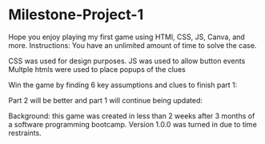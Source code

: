 # Milestone-Project-1
Hope you enjoy playing my first game using HTMl, CSS, JS, Canva, and more. 
Instructions: You have an unlimited amount of time to solve the case.

CSS was used for design purposes. 
JS was used to allow button events
Multple htmls were used to place popups of the clues

Win the game by finding 6 key assumptions and clues to finish part 1:

Part 2 will be better and part 1 will continue being updated:

Background: this game was created in less than 2 weeks after 3 months of a software programming bootcamp.
Version 1.0.0 was turned in due to time restraints. 

